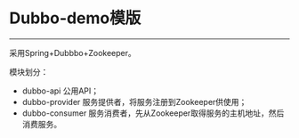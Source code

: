 # Dubbo-demo模版

---

采用Spring+Dubbbo+Zookeeper。

模块划分：

* dubbo-api
公用API；
* dubbo-provider
服务提供者，将服务注册到Zookeeper供使用；
* dubbo-consumer
服务消费者，先从Zookeeper取得服务的主机地址，然后消费服务。




